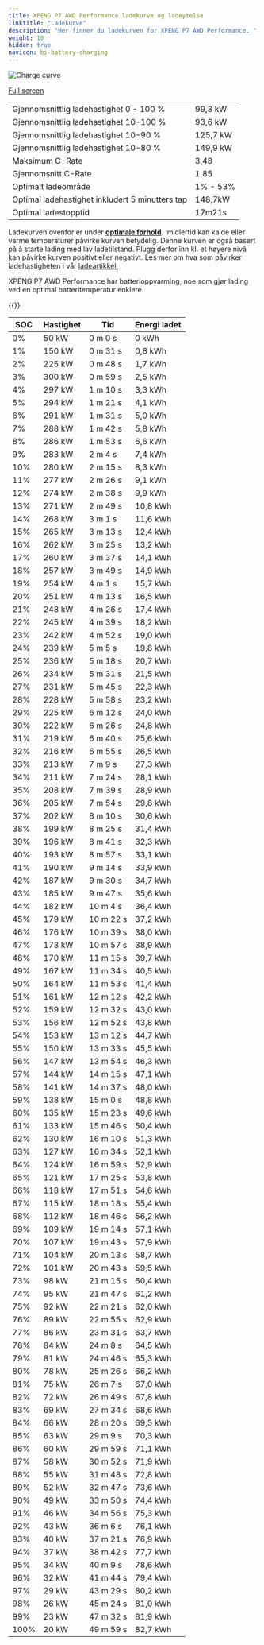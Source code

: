 ```yaml
---
title: XPENG P7 AWD Performance ladekurve og ladeytelse
linktitle: "Ladekurve"
description: "Her finner du ladekurven for XPENG P7 AWD Performance. "
weight: 10
hidden: true
navicon: bi-battery-charging
---
```

<!-- markdownlint-disable MD033 -->
<img src="../chargingcurve.svg" alt="Charge curve" class="img-fluid">

[Full screen](../chargingcurve.svg)


<table class="table table-striped">
<tbody>
<tr>
<td>Gjennomsnittlig ladehastighet 0 - 100 %</td><td>99,3 kW</td>
</tr>
<tr>
<td>Gjennomsnittlig ladehastighet 10-100 %</td><td>93,6 kW</td>
</tr>
<tr>
<td>Gjennomsnittlig ladehastighet 10-90 %</td><td>125,7 kW</td>
</tr>
<tr>
<td>Gjennomsnittlig ladehastighet 10-80 %</td><td>149,9 kW</td>
</tr>
<tr>
<td>Maksimum C-Rate</td><td>3,48</td>
</tr>
<tr>
<td>Gjennomsnitt C-Rate</td><td>1,85</td>
</tr>
<tr>
<td>Optimalt ladeområde</td><td>1% - 53%</td>
</tr>
<tr>
<td>Optimal ladehastighet inkludert 5 minutters tap</td><td>148,7kW</td>
</tr>
<tr>
<td>Optimal ladestopptid</td><td>17m21s</td>
</tr>
</tbody>
</table>


Ladekurven ovenfor er under **[optimale forhold](../../../../../technology/battery/charging/#temperatur)**. Imidlertid kan kalde eller varme temperaturer påvirke kurven betydelig. Denne kurven er også basert på å starte lading med lav ladetilstand. Plugg derfor inn kl. et høyere nivå kan påvirke kurven positivt eller negativt. Les mer om hva som påvirker ladehastigheten i vår [ladeartikkel.](../../../../../technology/battery/charging/) 


XPENG P7 AWD Performance har batterioppvarming, noe som gjør lading ved en optimal batteritemperatur enklere. 


{{<evkxdisplayaddarticle />}}
<table class="table table-striped">
<thead>
<tr><th>SOC</th><th>Hastighet</th><th>Tid</th><th>Energi ladet</th></tr>
</thead>
<tbody>
<tr>
<td>0%</td><td>50 kW</td><td> 0 m 0 s </td><td>0 kWh </td>
</tr>
<tr>
<td>1%</td><td>150 kW</td><td> 0 m 31 s </td><td>0,8 kWh </td>
</tr>
<tr>
<td>2%</td><td>225 kW</td><td> 0 m 48 s </td><td>1,7 kWh </td>
</tr>
<tr>
<td>3%</td><td>300 kW</td><td> 0 m 59 s </td><td>2,5 kWh </td>
</tr>
<tr>
<td>4%</td><td>297 kW</td><td> 1 m 10 s </td><td>3,3 kWh </td>
</tr>
<tr>
<td>5%</td><td>294 kW</td><td> 1 m 21 s </td><td>4,1 kWh </td>
</tr>
<tr>
<td>6%</td><td>291 kW</td><td> 1 m 31 s </td><td>5,0 kWh </td>
</tr>
<tr>
<td>7%</td><td>288 kW</td><td> 1 m 42 s </td><td>5,8 kWh </td>
</tr>
<tr>
<td>8%</td><td>286 kW</td><td> 1 m 53 s </td><td>6,6 kWh </td>
</tr>
<tr>
<td>9%</td><td>283 kW</td><td> 2 m 4 s </td><td>7,4 kWh </td>
</tr>
<tr>
<td>10%</td><td>280 kW</td><td> 2 m 15 s </td><td>8,3 kWh </td>
</tr>
<tr>
<td>11%</td><td>277 kW</td><td> 2 m 26 s </td><td>9,1 kWh </td>
</tr>
<tr>
<td>12%</td><td>274 kW</td><td> 2 m 38 s </td><td>9,9 kWh </td>
</tr>
<tr>
<td>13%</td><td>271 kW</td><td> 2 m 49 s </td><td>10,8 kWh </td>
</tr>
<tr>
<td>14%</td><td>268 kW</td><td> 3 m 1 s </td><td>11,6 kWh </td>
</tr>
<tr>
<td>15%</td><td>265 kW</td><td> 3 m 13 s </td><td>12,4 kWh </td>
</tr>
<tr>
<td>16%</td><td>262 kW</td><td> 3 m 25 s </td><td>13,2 kWh </td>
</tr>
<tr>
<td>17%</td><td>260 kW</td><td> 3 m 37 s </td><td>14,1 kWh </td>
</tr>
<tr>
<td>18%</td><td>257 kW</td><td> 3 m 49 s </td><td>14,9 kWh </td>
</tr>
<tr>
<td>19%</td><td>254 kW</td><td> 4 m 1 s </td><td>15,7 kWh </td>
</tr>
<tr>
<td>20%</td><td>251 kW</td><td> 4 m 13 s </td><td>16,5 kWh </td>
</tr>
<tr>
<td>21%</td><td>248 kW</td><td> 4 m 26 s </td><td>17,4 kWh </td>
</tr>
<tr>
<td>22%</td><td>245 kW</td><td> 4 m 39 s </td><td>18,2 kWh </td>
</tr>
<tr>
<td>23%</td><td>242 kW</td><td> 4 m 52 s </td><td>19,0 kWh </td>
</tr>
<tr>
<td>24%</td><td>239 kW</td><td> 5 m 5 s </td><td>19,8 kWh </td>
</tr>
<tr>
<td>25%</td><td>236 kW</td><td> 5 m 18 s </td><td>20,7 kWh </td>
</tr>
<tr>
<td>26%</td><td>234 kW</td><td> 5 m 31 s </td><td>21,5 kWh </td>
</tr>
<tr>
<td>27%</td><td>231 kW</td><td> 5 m 45 s </td><td>22,3 kWh </td>
</tr>
<tr>
<td>28%</td><td>228 kW</td><td> 5 m 58 s </td><td>23,2 kWh </td>
</tr>
<tr>
<td>29%</td><td>225 kW</td><td> 6 m 12 s </td><td>24,0 kWh </td>
</tr>
<tr>
<td>30%</td><td>222 kW</td><td> 6 m 26 s </td><td>24,8 kWh </td>
</tr>
<tr>
<td>31%</td><td>219 kW</td><td> 6 m 40 s </td><td>25,6 kWh </td>
</tr>
<tr>
<td>32%</td><td>216 kW</td><td> 6 m 55 s </td><td>26,5 kWh </td>
</tr>
<tr>
<td>33%</td><td>213 kW</td><td> 7 m 9 s </td><td>27,3 kWh </td>
</tr>
<tr>
<td>34%</td><td>211 kW</td><td> 7 m 24 s </td><td>28,1 kWh </td>
</tr>
<tr>
<td>35%</td><td>208 kW</td><td> 7 m 39 s </td><td>28,9 kWh </td>
</tr>
<tr>
<td>36%</td><td>205 kW</td><td> 7 m 54 s </td><td>29,8 kWh </td>
</tr>
<tr>
<td>37%</td><td>202 kW</td><td> 8 m 10 s </td><td>30,6 kWh </td>
</tr>
<tr>
<td>38%</td><td>199 kW</td><td> 8 m 25 s </td><td>31,4 kWh </td>
</tr>
<tr>
<td>39%</td><td>196 kW</td><td> 8 m 41 s </td><td>32,3 kWh </td>
</tr>
<tr>
<td>40%</td><td>193 kW</td><td> 8 m 57 s </td><td>33,1 kWh </td>
</tr>
<tr>
<td>41%</td><td>190 kW</td><td> 9 m 14 s </td><td>33,9 kWh </td>
</tr>
<tr>
<td>42%</td><td>187 kW</td><td> 9 m 30 s </td><td>34,7 kWh </td>
</tr>
<tr>
<td>43%</td><td>185 kW</td><td> 9 m 47 s </td><td>35,6 kWh </td>
</tr>
<tr>
<td>44%</td><td>182 kW</td><td> 10 m 4 s </td><td>36,4 kWh </td>
</tr>
<tr>
<td>45%</td><td>179 kW</td><td> 10 m 22 s </td><td>37,2 kWh </td>
</tr>
<tr>
<td>46%</td><td>176 kW</td><td> 10 m 39 s </td><td>38,0 kWh </td>
</tr>
<tr>
<td>47%</td><td>173 kW</td><td> 10 m 57 s </td><td>38,9 kWh </td>
</tr>
<tr>
<td>48%</td><td>170 kW</td><td> 11 m 15 s </td><td>39,7 kWh </td>
</tr>
<tr>
<td>49%</td><td>167 kW</td><td> 11 m 34 s </td><td>40,5 kWh </td>
</tr>
<tr>
<td>50%</td><td>164 kW</td><td> 11 m 53 s </td><td>41,4 kWh </td>
</tr>
<tr>
<td>51%</td><td>161 kW</td><td> 12 m 12 s </td><td>42,2 kWh </td>
</tr>
<tr>
<td>52%</td><td>159 kW</td><td> 12 m 32 s </td><td>43,0 kWh </td>
</tr>
<tr>
<td>53%</td><td>156 kW</td><td> 12 m 52 s </td><td>43,8 kWh </td>
</tr>
<tr>
<td>54%</td><td>153 kW</td><td> 13 m 12 s </td><td>44,7 kWh </td>
</tr>
<tr>
<td>55%</td><td>150 kW</td><td> 13 m 33 s </td><td>45,5 kWh </td>
</tr>
<tr>
<td>56%</td><td>147 kW</td><td> 13 m 54 s </td><td>46,3 kWh </td>
</tr>
<tr>
<td>57%</td><td>144 kW</td><td> 14 m 15 s </td><td>47,1 kWh </td>
</tr>
<tr>
<td>58%</td><td>141 kW</td><td> 14 m 37 s </td><td>48,0 kWh </td>
</tr>
<tr>
<td>59%</td><td>138 kW</td><td> 15 m 0 s </td><td>48,8 kWh </td>
</tr>
<tr>
<td>60%</td><td>135 kW</td><td> 15 m 23 s </td><td>49,6 kWh </td>
</tr>
<tr>
<td>61%</td><td>133 kW</td><td> 15 m 46 s </td><td>50,4 kWh </td>
</tr>
<tr>
<td>62%</td><td>130 kW</td><td> 16 m 10 s </td><td>51,3 kWh </td>
</tr>
<tr>
<td>63%</td><td>127 kW</td><td> 16 m 34 s </td><td>52,1 kWh </td>
</tr>
<tr>
<td>64%</td><td>124 kW</td><td> 16 m 59 s </td><td>52,9 kWh </td>
</tr>
<tr>
<td>65%</td><td>121 kW</td><td> 17 m 25 s </td><td>53,8 kWh </td>
</tr>
<tr>
<td>66%</td><td>118 kW</td><td> 17 m 51 s </td><td>54,6 kWh </td>
</tr>
<tr>
<td>67%</td><td>115 kW</td><td> 18 m 18 s </td><td>55,4 kWh </td>
</tr>
<tr>
<td>68%</td><td>112 kW</td><td> 18 m 46 s </td><td>56,2 kWh </td>
</tr>
<tr>
<td>69%</td><td>109 kW</td><td> 19 m 14 s </td><td>57,1 kWh </td>
</tr>
<tr>
<td>70%</td><td>107 kW</td><td> 19 m 43 s </td><td>57,9 kWh </td>
</tr>
<tr>
<td>71%</td><td>104 kW</td><td> 20 m 13 s </td><td>58,7 kWh </td>
</tr>
<tr>
<td>72%</td><td>101 kW</td><td> 20 m 43 s </td><td>59,5 kWh </td>
</tr>
<tr>
<td>73%</td><td>98 kW</td><td> 21 m 15 s </td><td>60,4 kWh </td>
</tr>
<tr>
<td>74%</td><td>95 kW</td><td> 21 m 47 s </td><td>61,2 kWh </td>
</tr>
<tr>
<td>75%</td><td>92 kW</td><td> 22 m 21 s </td><td>62,0 kWh </td>
</tr>
<tr>
<td>76%</td><td>89 kW</td><td> 22 m 55 s </td><td>62,9 kWh </td>
</tr>
<tr>
<td>77%</td><td>86 kW</td><td> 23 m 31 s </td><td>63,7 kWh </td>
</tr>
<tr>
<td>78%</td><td>84 kW</td><td> 24 m 8 s </td><td>64,5 kWh </td>
</tr>
<tr>
<td>79%</td><td>81 kW</td><td> 24 m 46 s </td><td>65,3 kWh </td>
</tr>
<tr>
<td>80%</td><td>78 kW</td><td> 25 m 26 s </td><td>66,2 kWh </td>
</tr>
<tr>
<td>81%</td><td>75 kW</td><td> 26 m 7 s </td><td>67,0 kWh </td>
</tr>
<tr>
<td>82%</td><td>72 kW</td><td> 26 m 49 s </td><td>67,8 kWh </td>
</tr>
<tr>
<td>83%</td><td>69 kW</td><td> 27 m 34 s </td><td>68,6 kWh </td>
</tr>
<tr>
<td>84%</td><td>66 kW</td><td> 28 m 20 s </td><td>69,5 kWh </td>
</tr>
<tr>
<td>85%</td><td>63 kW</td><td> 29 m 9 s </td><td>70,3 kWh </td>
</tr>
<tr>
<td>86%</td><td>60 kW</td><td> 29 m 59 s </td><td>71,1 kWh </td>
</tr>
<tr>
<td>87%</td><td>58 kW</td><td> 30 m 52 s </td><td>71,9 kWh </td>
</tr>
<tr>
<td>88%</td><td>55 kW</td><td> 31 m 48 s </td><td>72,8 kWh </td>
</tr>
<tr>
<td>89%</td><td>52 kW</td><td> 32 m 47 s </td><td>73,6 kWh </td>
</tr>
<tr>
<td>90%</td><td>49 kW</td><td> 33 m 50 s </td><td>74,4 kWh </td>
</tr>
<tr>
<td>91%</td><td>46 kW</td><td> 34 m 56 s </td><td>75,3 kWh </td>
</tr>
<tr>
<td>92%</td><td>43 kW</td><td> 36 m 6 s </td><td>76,1 kWh </td>
</tr>
<tr>
<td>93%</td><td>40 kW</td><td> 37 m 21 s </td><td>76,9 kWh </td>
</tr>
<tr>
<td>94%</td><td>37 kW</td><td> 38 m 42 s </td><td>77,7 kWh </td>
</tr>
<tr>
<td>95%</td><td>34 kW</td><td> 40 m 9 s </td><td>78,6 kWh </td>
</tr>
<tr>
<td>96%</td><td>32 kW</td><td> 41 m 44 s </td><td>79,4 kWh </td>
</tr>
<tr>
<td>97%</td><td>29 kW</td><td> 43 m 29 s </td><td>80,2 kWh </td>
</tr>
<tr>
<td>98%</td><td>26 kW</td><td> 45 m 24 s </td><td>81,0 kWh </td>
</tr>
<tr>
<td>99%</td><td>23 kW</td><td> 47 m 32 s </td><td>81,9 kWh </td>
</tr>
<tr>
<td>100%</td><td>20 kW</td><td> 49 m 59 s </td><td>82,7 kWh </td>
</tr>
</tbody>
</table>

